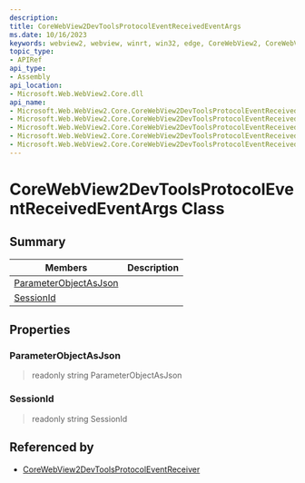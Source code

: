 ```yaml
---
description: 
title: CoreWebView2DevToolsProtocolEventReceivedEventArgs
ms.date: 10/16/2023
keywords: webview2, webview, winrt, win32, edge, CoreWebView2, CoreWebView2Controller, browser control, edge html, CoreWebView2DevToolsProtocolEventReceivedEventArgs
topic_type:
- APIRef
api_type:
- Assembly
api_location:
- Microsoft.Web.WebView2.Core.dll
api_name:
- Microsoft.Web.WebView2.Core.CoreWebView2DevToolsProtocolEventReceivedEventArgs
- Microsoft.Web.WebView2.Core.CoreWebView2DevToolsProtocolEventReceivedEventArgs.ParameterObjectAsJson
- Microsoft.Web.WebView2.Core.CoreWebView2DevToolsProtocolEventReceivedEventArgs.SessionId
- Microsoft.Web.WebView2.Core.CoreWebView2DevToolsProtocolEventReceivedEventArgs.get_ParameterObjectAsJson
- Microsoft.Web.WebView2.Core.CoreWebView2DevToolsProtocolEventReceivedEventArgs.get_SessionId
---
```


# CoreWebView2DevToolsProtocolEventReceivedEventArgs Class



## Summary

Members|Description
--|--
[ParameterObjectAsJson](#parameterobjectasjson) | 
[SessionId](#sessionid) | 

## Properties

### ParameterObjectAsJson

> readonly  string ParameterObjectAsJson

### SessionId

> readonly  string SessionId






## Referenced by

- [CoreWebView2DevToolsProtocolEventReceiver](corewebview2devtoolsprotocoleventreceiver.md)
